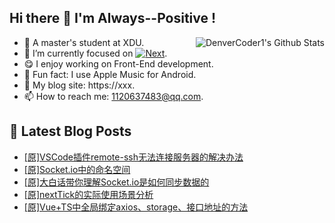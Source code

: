 ## Hi there 👋 I'm Always--Positive !
<div>
  <img alt="DenverCoder1's Github Stats" src="https://denvercoder1-github-readme-stats.vercel.app/api?username=qq1120637483&show_icons=true&count_private=true&theme=react&hide_border=true&hide_title=true&bg_color=1F222E&title_color=F85D7F&icon_color=F8D866" align= "right" />

- 🎒 A master's student at XDU. 
- 🔬 I’m currently focused on [![Next](https://img.shields.io/badge/-Next-brightgreen)](https://). 
- 😋 I enjoy working on Front-End development.
- 🎵 Fun fact: I use Apple Music for Android.
- 📝 My blog site: https://xxx.
- 📫 How to reach me:  1120637483@qq.com.
</div>  


## 📕 Latest Blog Posts

<!-- BLOG-POST-LIST:START -->
- [[原]VSCode插件remote-ssh无法连接服务器的解决办法](https://blog.csdn.net/sinat_41696687/article/details/122724782)
- [[原]Socket.io中的命名空间](https://blog.csdn.net/sinat_41696687/article/details/122713153)
- [[原]大白话带你理解Socket.io是如何同步数据的](https://blog.csdn.net/sinat_41696687/article/details/122695473)
- [[原]nextTick的实际使用场景分析](https://blog.csdn.net/sinat_41696687/article/details/122686302)
- [[原]Vue+TS中全局绑定axios、storage、接口地址的方法](https://blog.csdn.net/sinat_41696687/article/details/122654131)
<!-- BLOG-POST-LIST:END -->









